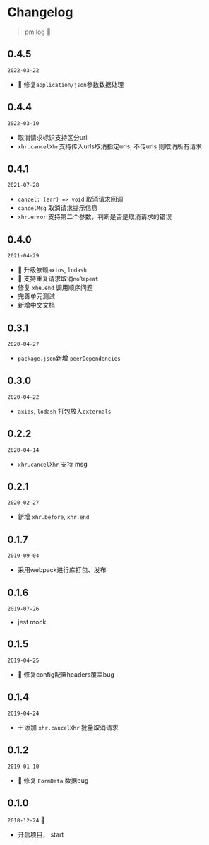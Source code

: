 # Changelog

> pm log 🚀

## 0.4.5

`2022-03-22`

- 🐛 修复`application/json`参数数据处理

## 0.4.4

`2022-03-10`

- 取消请求标识支持区分url
- `xhr.cancelXhr`支持传入urls取消指定urls, 不传urls 则取消所有请求

## 0.4.1

`2021-07-28`

- `cancel: (err) => void` 取消请求回调
- `cancelMsg` 取消请求提示信息
- `xhr.error` 支持第二个参数，判断是否是取消请求的错误

## 0.4.0

`2021-04-29`

- 🚀 升级依赖`axios`, `lodash`
- 🚀 支持重复请求取消`noRepeat`
- 修复 `xhe.end` 调用顺序问题
- 完善单元测试
- 新增中文文档

## 0.3.1

`2020-04-27`

- `package.json`新增 `peerDependencies`

## 0.3.0

`2020-04-22`

- `axios`, `lodash` 打包放入`externals`

## 0.2.2

`2020-04-14`

- `xhr.cancelXhr` 支持 msg

## 0.2.1

`2020-02-27`

- 新增 `xhr.before`, `xhr.end`

## 0.1.7

`2019-09-04`

- 采用webpack进行库打包、发布

## 0.1.6

`2019-07-26`

- jest mock

## 0.1.5

`2019-04-25`

- 🐛 修复config配置headers覆盖bug

## 0.1.4

`2019-04-24`

- ➕ 添加 `xhr.cancelXhr` 批量取消请求

## 0.1.2

`2019-01-10`

- 🐛 修复 `FormData` 数据bug

## 0.1.0

`2018-12-24` 🍎

- 开启项目， start
